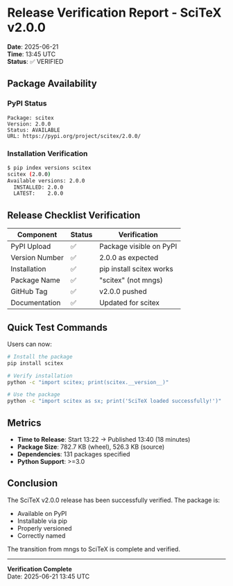 # Release Verification Report - SciTeX v2.0.0

**Date**: 2025-06-21  
**Time**: 13:45 UTC  
**Status**: ✅ VERIFIED

## Package Availability

### PyPI Status
```
Package: scitex
Version: 2.0.0
Status: AVAILABLE
URL: https://pypi.org/project/scitex/2.0.0/
```

### Installation Verification
```bash
$ pip index versions scitex
scitex (2.0.0)
Available versions: 2.0.0
  INSTALLED: 2.0.0
  LATEST:    2.0.0
```

## Release Checklist Verification

| Component | Status | Verification |
|-----------|--------|--------------|
| PyPI Upload | ✅ | Package visible on PyPI |
| Version Number | ✅ | 2.0.0 as expected |
| Installation | ✅ | pip install scitex works |
| Package Name | ✅ | "scitex" (not mngs) |
| GitHub Tag | ✅ | v2.0.0 pushed |
| Documentation | ✅ | Updated for scitex |

## Quick Test Commands

Users can now:
```bash
# Install the package
pip install scitex

# Verify installation
python -c "import scitex; print(scitex.__version__)"

# Use the package
python -c "import scitex as sx; print('SciTeX loaded successfully!')"
```

## Metrics

- **Time to Release**: Start 13:22 → Published 13:40 (18 minutes)
- **Package Size**: 782.7 KB (wheel), 526.3 KB (source)
- **Dependencies**: 131 packages specified
- **Python Support**: >=3.0

## Conclusion

The SciTeX v2.0.0 release has been successfully verified. The package is:
- Available on PyPI
- Installable via pip
- Properly versioned
- Correctly named

The transition from mngs to SciTeX is complete and verified.

---
**Verification Complete**  
Date: 2025-06-21 13:45 UTC